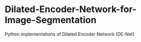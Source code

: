 # Dilated-Encoder-Network-for-Image-Segmentation
Python implementations of Dilated Encoder Network (DE-Net)
